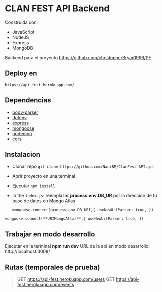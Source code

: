 # CLAN FEST API Backend

Construida con:
 - JavaScript
 - NodeJS
 - Express
 - MongoDB

Backend para el proyecto https://github.com/christopherBryan1996/PF

## Deploy en

    https://api-fest.herokuapp.com/

## Dependencias
- [body-parser](https://www.npmjs.com/package/body-parser)
- [dotenv](https://www.npmjs.com/package/dotenv)
- [express](https://www.npmjs.com/package/express)
- [mongoose](https://www.npmjs.com/package/mongoose)
- [nodemon](https://www.npmjs.com/package/nodemon)
- [cors](https://www.npmjs.com/package/cors)

## Instalacion
- Clonar repo ``git clone https://github.com/NaniBM/ClanFest-API.git``
- Abrir proyecto en una terminal 
- Ejecutar ``npm install``
- In the ``index.js``: reemplazar  **process.env.DB_UR** por la direccion de tu base de datos en Mongo Atlas
    
    `mongoose.connect(process.env.DB_URI,{
    useNewUrlParser: true,
})`

 `mongoose.connect(**URIMongoAtlas**,{
    useNewUrlParser: true,
})`

## Trabajar en modo desarrollo
Ejecutar en la terminal **npm run dev**
URL de la api en modo desarrollo: http://localhost:3008/

## Rutas (temporales de prueba)

> GET https://api-fest.herokuapp.com/users
> GET https://api-fest.herokuapp.com/events



